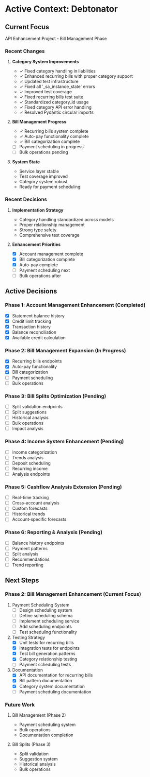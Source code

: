 # Active Context: Debtonator

## Current Focus
API Enhancement Project - Bill Management Phase

### Recent Changes
1. **Category System Improvements**
   - ✓ Fixed category handling in liabilities
   - ✓ Enhanced recurring bills with proper category support
   - ✓ Updated test infrastructure
   - ✓ Fixed all '_sa_instance_state' errors
   - ✓ Improved test coverage
   - ✓ Fixed recurring bills test suite
   - ✓ Standardized category_id usage
   - ✓ Fixed category API error handling
   - ✓ Resolved Pydantic circular imports

2. **Bill Management Progress**
   - ✓ Recurring bills system complete
   - ✓ Auto-pay functionality complete
   - ✓ Bill categorization complete
   - [ ] Payment scheduling in progress
   - [ ] Bulk operations pending

3. **System State**
   - Service layer stable
   - Test coverage improved
   - Category system robust
   - Ready for payment scheduling

### Recent Decisions
1. **Implementation Strategy**
   - Category handling standardized across models
   - Proper relationship management
   - Strong type safety
   - Comprehensive test coverage

2. **Enhancement Priorities**
   - [x] Account management complete
   - [x] Bill categorization complete
   - [x] Auto-pay complete
   - [ ] Payment scheduling next
   - [ ] Bulk operations after

## Active Decisions

### Phase 1: Account Management Enhancement (Completed)
- [x] Statement balance history
- [x] Credit limit tracking
- [x] Transaction history
- [x] Balance reconciliation
- [x] Available credit calculation

### Phase 2: Bill Management Expansion (In Progress)
- [x] Recurring bills endpoints
- [x] Auto-pay functionality
- [x] Bill categorization
- [ ] Payment scheduling
- [ ] Bulk operations

### Phase 3: Bill Splits Optimization (Pending)
- [ ] Split validation endpoints
- [ ] Split suggestions
- [ ] Historical analysis
- [ ] Bulk operations
- [ ] Impact analysis

### Phase 4: Income System Enhancement (Pending)
- [ ] Income categorization
- [ ] Trends analysis
- [ ] Deposit scheduling
- [ ] Recurring income
- [ ] Analysis endpoints

### Phase 5: Cashflow Analysis Extension (Pending)
- [ ] Real-time tracking
- [ ] Cross-account analysis
- [ ] Custom forecasts
- [ ] Historical trends
- [ ] Account-specific forecasts

### Phase 6: Reporting & Analysis (Pending)
- [ ] Balance history endpoints
- [ ] Payment patterns
- [ ] Split analysis
- [ ] Recommendations
- [ ] Trend reporting

## Next Steps

### Phase 2: Bill Management Enhancement (Current Focus)
1. Payment Scheduling System
   - [ ] Design scheduling system
   - [ ] Define scheduling schema
   - [ ] Implement scheduling service
   - [ ] Add scheduling endpoints
   - [ ] Test scheduling functionality

2. Testing Strategy
   - [x] Unit tests for recurring bills
   - [x] Integration tests for endpoints
   - [x] Test bill generation patterns
   - [x] Category relationship testing
   - [ ] Payment scheduling tests

3. Documentation
   - [x] API documentation for recurring bills
   - [x] Bill pattern documentation
   - [x] Category system documentation
   - [ ] Payment scheduling documentation

### Future Work
1. Bill Management (Phase 2)
   - Payment scheduling system
   - Bulk operations
   - Documentation completion

2. Bill Splits (Phase 3)
   - Split validation
   - Suggestion system
   - Historical analysis
   - Bulk operations
